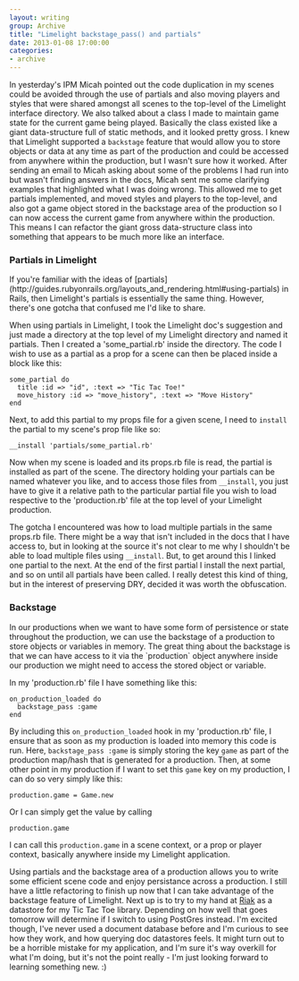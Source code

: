 ```yaml
---
layout: writing
group: Archive
title: "Limelight backstage_pass() and partials"
date: 2013-01-08 17:00:00
categories:
- archive
---
```


In yesterday's IPM Micah pointed out the code duplication in my scenes could be avoided through the use of partials and also moving players and styles that were shared amongst all scenes to the top-level of the Limelight interface directory. We also talked about a class I made to maintain game state for the current game being played. Basically the class existed like a giant data-structure full of static methods, and it looked pretty gross. I knew that Limelight supported a `backstage` feature that would allow you to store objects or data at any time as part of the production and could be accessed from anywhere within the production, but I wasn't sure how it worked. After sending an email to Micah asking about some of the problems I had run into but wasn't finding answers in the docs, Micah sent me some clarifying examples that highlighted what I was doing wrong. This allowed me to get partials implemented, and moved styles and players to the top-level, and also got a game object stored in the backstage area of the production so I can now access the current game from anywhere within the production. This means I can refactor the giant gross data-structure class into something that appears to be much more like an interface.

<h3>
  Partials in Limelight
</h3>
If you're familiar with the ideas of [partials](http://guides.rubyonrails.org/layouts_and_rendering.html#using-partials) in Rails, then Limelight's partials is essentially the same thing. However, there's one gotcha that confused me I'd like to share.

When using partials in Limelight, I took the Limelight doc's suggestion and just made a directory at the top level of my Limelight directory and named it partials. Then I created a 'some_partial.rb' inside the directory. The code I wish to use as a partial as a prop for a scene can then be placed inside a block like this:

    some_partial do
      title :id => "id", :text => "Tic Tac Toe!"
      move_history :id => "move_history", :text => "Move History"
    end

Next, to add this partial to my props file for a given scene, I need to `install` the partial to my scene's prop file like so:

    __install 'partials/some_partial.rb'

Now when my scene is loaded and its props.rb file is read, the partial is installed as part of the scene. The directory holding your partials can be named whatever you like, and to access those files from `__install`, you just have to give it a relative path to the particular partial file you wish to load respective to the 'production.rb' file at the top level of your Limelight production.

The gotcha I encountered was how to load multiple partials in the same props.rb file. There might be a way that isn't included in the docs that I have access to, but in looking at the source it's not clear to me why I shouldn't be able to load multiple files using `__install`. But, to get around this I linked one partial to the next. At the end of the first partial I install the next partial, and so on until all partials have been called. I really detest this kind of thing, but in the interest of preserving DRY, decided it was worth the obfuscation.

<h3>
  Backstage
</h3>
In our productions when we want to have some form of persistence or state throughout the production, we can use the backstage of a production to store objects or variables in memory. The great thing about the backstage is that we can have access to it via the `production` object anywhere inside our production we might need to access the stored object or variable.

In my 'production.rb' file I have something like this:

    on_production_loaded do
      backstage_pass :game
    end

By including this `on_production_loaded` hook in my 'production.rb' file, I ensure that as soon as my production is loaded into memory this code is run. Here, `backstage_pass :game` is simply storing the key `game` as part of the production map/hash that is generated for a production. Then, at some other point in my production if I want to set this `game` key on my production, I can do so very simply like this:

    production.game = Game.new

Or I can simply get the value by calling

    production.game

I can call this `production.game` in a scene context, or a prop or player context, basically anywhere inside my Limelight application.

Using partials and the backstage area of a production allows you to write some efficient scene code and enjoy persistance across a production. I still have a little refactoring to finish up now that I can take advantage of the backstage feature of Limelight. Next up is to try to my hand at [Riak](http://docs.basho.com/riak/latest/) as a datastore for my Tic Tac Toe library. Depending on how well that goes tomorrow will determine if I switch to using PostGres instead. I'm excited though, I've never used a document database before and I'm curious to see how they work, and how querying doc datastores feels. It might turn out to be a horrible mistake for my application, and I'm sure it's way overkill for what I'm doing, but it's not the point really - I'm just looking forward to learning something new. :)
